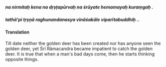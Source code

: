 ##### na nirmitaḥ kena na dṛṣṭapūrvaḥ na śrūyate hemamayaḥ kuraṃgaḥ .
##### tathā'pi tṛṣṇā raghunandanasya vināśakāle viparītabuddhiḥ ..

#### Translation

Till date neither the golden deer has been created nor has anyone seen the golden deer, yet Śrī Rāmacandra became impatient to catch the golden deer. It is true that when a man's bad days come, then he starts thinking opposite things.